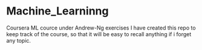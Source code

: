 # Machine_Learninng
 Coursera ML cource under Andrew-Ng exercises
 I have created this repo to keep track of the course, so that it will be easy to recall anything if i forget any topic.
